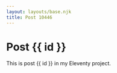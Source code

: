 ```yaml
---
layout: layouts/base.njk
title: Post 10446
---
```


# Post {{ id }}

This is post {{ id }} in my Eleventy project.
